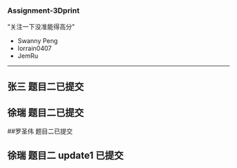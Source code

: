 ### Assignment-3Dprint
“关注一下没准能得高分”
- Swanny Peng 
- lorrain0407 
- JemRu
---

## 张三 题目二已提交
## 徐瑞 题目二已提交
##罗圣伟 题目二已提交
## 徐瑞 题目二 update1 已提交
